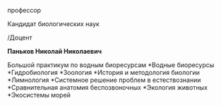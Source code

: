профессор

Кандидат биологических наук

/Доцент

**Паньков Николай Николаевич**

Большой практикум по водным биоресурсам
	*Водные биоресурсы
	*Гидробиология
	*Зоология
	*История и методология биологии
	*Лимнология
	*Системное решение проблем в естествознании
	*Сравнительная анатомия беспозвоночных
	*Экология животных
	*Экосистемы морей